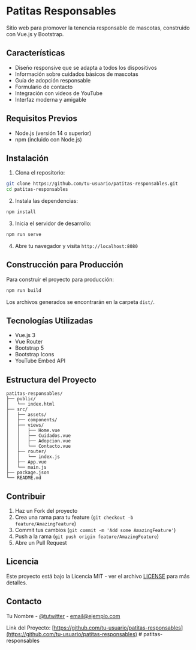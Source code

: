 # Patitas Responsables

Sitio web para promover la tenencia responsable de mascotas, construido con Vue.js y Bootstrap.

## Características

- Diseño responsive que se adapta a todos los dispositivos
- Información sobre cuidados básicos de mascotas
- Guía de adopción responsable
- Formulario de contacto
- Integración con videos de YouTube
- Interfaz moderna y amigable

## Requisitos Previos

- Node.js (versión 14 o superior)
- npm (incluido con Node.js)

## Instalación

1. Clona el repositorio:
```bash
git clone https://github.com/tu-usuario/patitas-responsables.git
cd patitas-responsables
```

2. Instala las dependencias:
```bash
npm install
```

3. Inicia el servidor de desarrollo:
```bash
npm run serve
```

4. Abre tu navegador y visita `http://localhost:8080`

## Construcción para Producción

Para construir el proyecto para producción:

```bash
npm run build
```

Los archivos generados se encontrarán en la carpeta `dist/`.

## Tecnologías Utilizadas

- Vue.js 3
- Vue Router
- Bootstrap 5
- Bootstrap Icons
- YouTube Embed API

## Estructura del Proyecto

```
patitas-responsables/
├── public/
│   └── index.html
├── src/
│   ├── assets/
│   ├── components/
│   ├── views/
│   │   ├── Home.vue
│   │   ├── Cuidados.vue
│   │   ├── Adopcion.vue
│   │   └── Contacto.vue
│   ├── router/
│   │   └── index.js
│   ├── App.vue
│   └── main.js
├── package.json
└── README.md
```

## Contribuir

1. Haz un Fork del proyecto
2. Crea una rama para tu feature (`git checkout -b feature/AmazingFeature`)
3. Commit tus cambios (`git commit -m 'Add some AmazingFeature'`)
4. Push a la rama (`git push origin feature/AmazingFeature`)
5. Abre un Pull Request

## Licencia

Este proyecto está bajo la Licencia MIT - ver el archivo [LICENSE](LICENSE) para más detalles.

## Contacto

Tu Nombre - [@tutwitter](https://twitter.com/tutwitter) - email@ejemplo.com

Link del Proyecto: [https://github.com/tu-usuario/patitas-responsables](https://github.com/tu-usuario/patitas-responsables) #   p a t i t a s - r e s p o n s a b l e s  
 